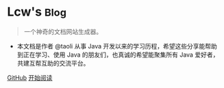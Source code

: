 <!-- _coverpage.md -->

# Lcw's <small>Blog</small>

> 一个神奇的文档网站生成器。

- 本文档是作者 @taoli 从事 Java 开发以来的学习历程，希望这些分享能帮助到正在学习、使用 Java 的朋友们，也真诚的希望能聚集所有 Java 爱好者，共建互帮互助的交流平台。

[GitHub](https://github.com/2823602869/lcws/)
[开始阅读](/README)

